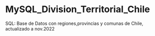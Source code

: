 # MySQL_Division_Territorial_Chile
SQL: Base de Datos con regiones,provincias y comunas de Chile, actualizado a nov.2022
